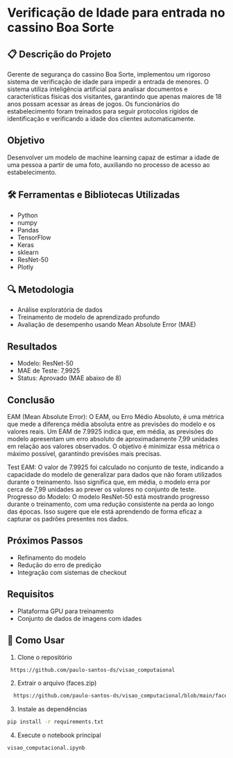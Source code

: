 # Verificação de Idade para entrada no cassino Boa Sorte

## 📋 Descrição do Projeto
Gerente de segurança do cassino Boa Sorte, implementou um rigoroso sistema de verificação de idade para impedir a entrada de menores. O sistema utiliza inteligência artificial para analisar documentos e características físicas dos visitantes, garantindo que apenas maiores de 18 anos possam acessar as áreas de jogos. Os funcionários do estabelecimento foram treinados para seguir protocolos rígidos de identificação e verificando a idade dos clientes automaticamente.


## Objetivo
Desenvolver um modelo de machine learning capaz de estimar a idade de uma pessoa a partir de uma foto, auxiliando no processo de acesso ao estabelecimento.


## 🛠️ Ferramentas e Bibliotecas Utilizadas
- Python
- numpy
- Pandas
- TensorFlow
- Keras
- sklearn
- ResNet-50
- Plotly

## 🔍 Metodologia
- Análise exploratória de dados
- Treinamento de modelo de aprendizado profundo
- Avaliação de desempenho usando Mean Absolute Error (MAE)

## Resultados
- Modelo: ResNet-50
- MAE de Teste: 7,9925
- Status: Aprovado (MAE abaixo de 8)

## Conclusão
  EAM (Mean Absolute Error): O EAM, ou Erro Médio Absoluto, é uma métrica que mede a diferença média absoluta entre as previsões do modelo e os valores reais. Um EAM de 7.9925 indica que, em média, as previsões do modelo apresentam um erro 
  absoluto de aproximadamente 7,99 unidades em relação aos valores observados. O objetivo é minimizar essa métrica o máximo possível, garantindo previsões mais precisas.

  Test EAM: O valor de 7.9925 foi calculado no conjunto de teste, indicando a capacidade do modelo de generalizar para dados que não foram utilizados durante o treinamento. Isso significa que, em média, o modelo erra por cerca de 7,99 
  unidades ao prever os valores no conjunto de teste.
  Progresso do Modelo: O modelo ResNet-50 está mostrando progresso durante o treinamento, com uma redução consistente na perda ao longo das épocas. Isso sugere que ele está aprendendo de forma eficaz a capturar os padrões presentes nos 
  dados.


## Próximos Passos
- Refinamento do modelo
- Redução do erro de predição
- Integração com sistemas de checkout

## Requisitos
- Plataforma GPU para treinamento
- Conjunto de dados de imagens com idades

## 🚀 Como Usar

1. Clone o repositório
```bash
 https://github.com/paulo-santos-ds/visao_computaional
```

2. Extrair o arquivo (faces.zip)
```bash
  https://github.com/paulo-santos-ds/visao_computacional/blob/main/faces.zip
```
3. Instale as dependências
```bash
pip install -r requirements.txt
```

4. Execute o notebook principal
```bash
visao_computacional.ipynb
```

